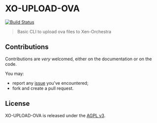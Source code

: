 # XO-UPLOAD-OVA
[![Build Status](https://travis-ci.org/vatesfr/xen-orchestra.png?branch=master)](http://travis-ci.org/vatesfr/xen-orchestra)

> Basic CLI to upload ova files to Xen-Orchestra



## Contributions

Contributions are *very* welcomed, either on the documentation or on
the code.

You may:

- report any [issue](https://github.com/vatesfr/xen-orchestra/issues)
  you've encountered;
- fork and create a pull request.

## License

XO-UPLOAD-OVA is released under the [AGPL
v3](http://www.gnu.org/licenses/agpl-3.0-standalone.html).
